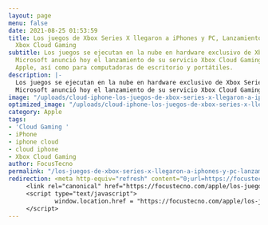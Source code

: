 ```yaml
---
layout: page
menu: false
date: 2021-08-25 01:53:59
title: Los juegos de Xbox Series X llegaron a iPhones y PC, Lanzamiento del servicio
  Xbox Cloud Gaming
subtitle: Los juegos se ejecutan en la nube en hardware exclusivo de Xbox Series X
  Microsoft anunció hoy el lanzamiento de su servicio Xbox Cloud Gaming para dispositivos
  Apple, así como para computadoras de escritorio y portátiles.
description: |-
  Los juegos se ejecutan en la nube en hardware exclusivo de Xbox Series X
  Microsoft anunció hoy el lanzamiento de su servicio Xbox Cloud Gaming para dispositivos Apple, así como para computadoras de escritorio y portátiles.
image: "/uploads/cloud-iphone-los-juegos-de-xbox-series-x-llegaron-a-iphones-y-pc-xbox-cloud-gaming.jpg"
optimized_image: "/uploads/cloud-iphone-los-juegos-de-xbox-series-x-llegaron-a-iphones-y-pc-xbox-cloud-gaming.jpg"
category: Apple
tags:
- 'Cloud Gaming '
- iPhone
- iphone cloud
- cloud iphone
- Xbox Cloud Gaming
author: FocusTecno
permalink: "/los-juegos-de-xbox-series-x-llegaron-a-iphones-y-pc-lanzamiento-del-servicio-xbox-cloud-gaming/"
redirection: <meta http-equiv="refresh" content="0;url=https://focustecno.com/apple/los-juegos-de-xbox-series-x-llegaron-a-iphones-y-pc-lanzamiento-del-servicio-xbox-cloud-gaming/"/>
     <link rel="canonical" href="https://focustecno.com/apple/los-juegos-de-xbox-series-x-llegaron-a-iphones-y-pc-lanzamiento-del-servicio-xbox-cloud-gaming/"/>
     <script type="text/javascript">
             window.location.href = "https://focustecno.com/apple/los-juegos-de-xbox-series-x-llegaron-a-iphones-y-pc-lanzamiento-del-servicio-xbox-cloud-gaming/"
     </script>
---
```

